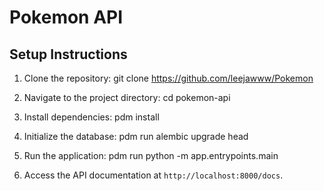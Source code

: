 # Pokemon API

## Setup Instructions

1. Clone the repository:
    git clone https://github.com/leejawww/Pokemon

2. Navigate to the project directory:
    cd pokemon-api

3. Install dependencies:
    pdm install

4. Initialize the database:
    pdm run alembic upgrade head

5. Run the application:
    pdm run python -m app.entrypoints.main

6. Access the API documentation at `http://localhost:8000/docs`.
